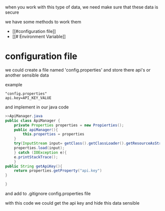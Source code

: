 when you work with this type of data, we need make sure that these data is secure

we have some methods to work them 
- [[#configuration file]]
- [[# Environment Variable]]

# configuration file
we could create a file named 'config.properties'
and store there api's or another sensible data

example 
``` 
"config.properties"
api.key=API_KEY_VALUE
```
and implement in our java code 
```java
>>ApiManager.java
public class ApiManager {
	private Properties properties = new Propierties();
	public apiManager(){
		this.properties = properties
	}
	try(InputStream input= getClass().getClassLoader().getResourceAsStream("config.properties")){
	properties.load(input);
	} catch (IOException e){
	e.printStackTrace();
	}
public String getApiKey(){
	return properties.getProperty("api.key")
}

}
```
and add to .gitignore config.properties file

with this code we could get the api key and hide this data sensible